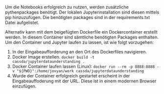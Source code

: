 Um die Notebooks erfolgreich zu nutzen, werden zusätzliche pythenpackages benötigt.
Der lokalen Jupyterinstallation sind diesen mittels pip hinzuzufügen.
Die benötigten packages sind in der requirements.txt Datei aufgelistet.

Alternativ kann mit dem beigefügten Dockerfile ein Dockercontainer erstellt werden.
In diesem Container sind sämtliche benötigten Packages enthalten.
Um den Container und Jupyter laufen zu lassen, ist wie folgt vorzugehen:
1. In der Eingabeaufforderung an den Ort des Dockerfiles navigieren.
2. Docker Image erstellen. `docker build -t cassda/jupyterdataunderstanding .`
3. Docker Container laufen lassen (Linux): `docker run --rm -p 8888:8888 -v "${PWD}":/home/jovyan/work cassda/jupyterdataunderstanding`
4. Wurde der Container erfolgreich gestartet erscheint in der Eingabeauffoderung mit der URL. Diese ist in einem modernen Browser einzufügen.
